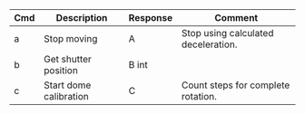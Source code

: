 Cmd | Description | Response | Comment
------- | ----------- | -- | -- |
a | Stop moving | A | Stop using calculated deceleration.
b | Get shutter position | B int | 
c | Start dome calibration | C | Count steps for complete rotation.
